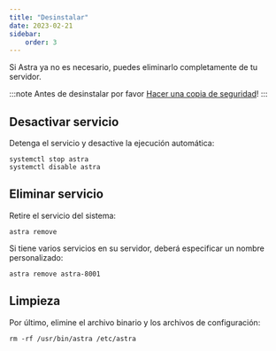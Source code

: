 ```yaml
---
title: "Desinstalar"
date: 2023-02-21
sidebar:
    order: 3
---
```


Si Astra ya no es necesario, puedes eliminarlo completamente de tu servidor.

:::note 
Antes de desinstalar por favor [Hacer una copia de seguridad](/es/astra/admin-guide/backup)!
:::

## Desactivar servicio[](/es/astra/admin-guide/uninstall#disable-service)

Detenga el servicio y desactive la ejecución automática:

```
systemctl stop astra
systemctl disable astra
```

## Eliminar servicio[](/es/astra/admin-guide/uninstall#remove-service)

Retire el servicio del sistema:

```
astra remove
```

Si tiene varios servicios en su servidor, deberá especificar un nombre personalizado:

```
astra remove astra-8001
```

## Limpieza[](/es/astra/admin-guide/uninstall#cleanup)

Por último, elimine el archivo binario y los archivos de configuración:

```
rm -rf /usr/bin/astra /etc/astra
```
